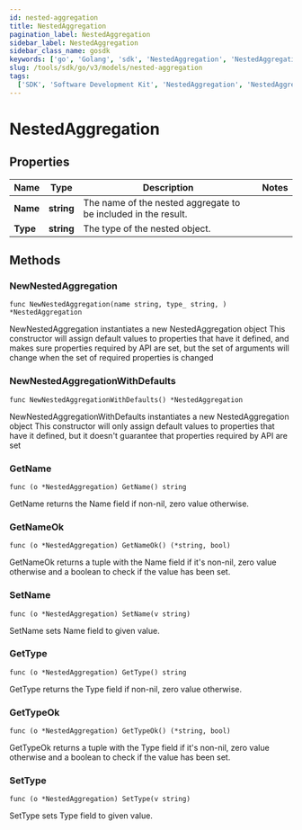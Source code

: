 ```yaml
---
id: nested-aggregation
title: NestedAggregation
pagination_label: NestedAggregation
sidebar_label: NestedAggregation
sidebar_class_name: gosdk
keywords: ['go', 'Golang', 'sdk', 'NestedAggregation', 'NestedAggregation']
slug: /tools/sdk/go/v3/models/nested-aggregation
tags:
  ['SDK', 'Software Development Kit', 'NestedAggregation', 'NestedAggregation']
---
```


# NestedAggregation

## Properties

| Name | Type | Description | Notes |
| --- | --- | --- | --- |
| **Name** | **string** | The name of the nested aggregate to be included in the result. |
| **Type** | **string** | The type of the nested object. |

## Methods

### NewNestedAggregation

`func NewNestedAggregation(name string, type_ string, ) *NestedAggregation`

NewNestedAggregation instantiates a new NestedAggregation object This constructor will assign default values to properties that have it defined, and makes sure properties required by API are set, but the set of arguments will change when the set of required properties is changed

### NewNestedAggregationWithDefaults

`func NewNestedAggregationWithDefaults() *NestedAggregation`

NewNestedAggregationWithDefaults instantiates a new NestedAggregation object This constructor will only assign default values to properties that have it defined, but it doesn't guarantee that properties required by API are set

### GetName

`func (o *NestedAggregation) GetName() string`

GetName returns the Name field if non-nil, zero value otherwise.

### GetNameOk

`func (o *NestedAggregation) GetNameOk() (*string, bool)`

GetNameOk returns a tuple with the Name field if it's non-nil, zero value otherwise and a boolean to check if the value has been set.

### SetName

`func (o *NestedAggregation) SetName(v string)`

SetName sets Name field to given value.

### GetType

`func (o *NestedAggregation) GetType() string`

GetType returns the Type field if non-nil, zero value otherwise.

### GetTypeOk

`func (o *NestedAggregation) GetTypeOk() (*string, bool)`

GetTypeOk returns a tuple with the Type field if it's non-nil, zero value otherwise and a boolean to check if the value has been set.

### SetType

`func (o *NestedAggregation) SetType(v string)`

SetType sets Type field to given value.
